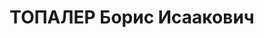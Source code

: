 ---
title: ТОПАЛЕР Борис Исаакович
description: 'Род. в 1902, г. Могилев, еврей, из мещан, обр.: высшее. Проживал: Витебская
  обл., Оршанский р-н, Орша. Нач.отдела кап.строительства, Льнокомбинат, гор. Орша

  Арестован 22.08.1949. Обв. по ст. 17-58-8, 58-11 - Участник а/с троцкистской тер.
  организации. Приговор: Особое совещание, 19.08.1950 – высылка, отбыв.: Красноярский
  край.

  Реабилитирован президиумом Витебского областного суда 06.10.1988'
---